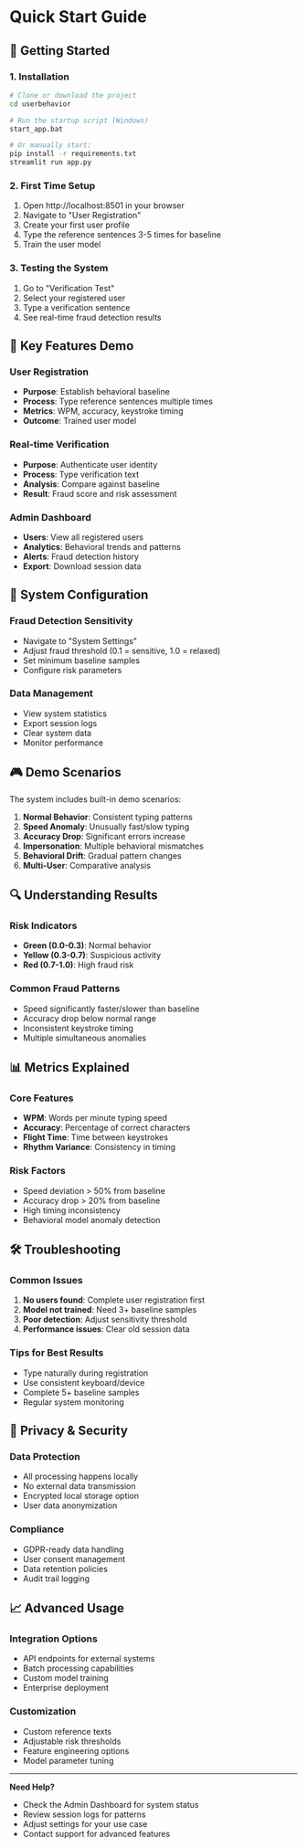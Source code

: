 # Quick Start Guide

## 🚀 Getting Started

### 1. Installation
```bash
# Clone or download the project
cd userbehavior

# Run the startup script (Windows)
start_app.bat

# Or manually start:
pip install -r requirements.txt
streamlit run app.py
```

### 2. First Time Setup
1. Open http://localhost:8501 in your browser
2. Navigate to "User Registration" 
3. Create your first user profile
4. Type the reference sentences 3-5 times for baseline
5. Train the user model

### 3. Testing the System
1. Go to "Verification Test"
2. Select your registered user
3. Type a verification sentence
4. See real-time fraud detection results

## 🎯 Key Features Demo

### User Registration
- **Purpose**: Establish behavioral baseline
- **Process**: Type reference sentences multiple times
- **Metrics**: WPM, accuracy, keystroke timing
- **Outcome**: Trained user model

### Real-time Verification  
- **Purpose**: Authenticate user identity
- **Process**: Type verification text
- **Analysis**: Compare against baseline
- **Result**: Fraud score and risk assessment

### Admin Dashboard
- **Users**: View all registered users
- **Analytics**: Behavioral trends and patterns
- **Alerts**: Fraud detection history
- **Export**: Download session data

## 🔧 System Configuration

### Fraud Detection Sensitivity
- Navigate to "System Settings"
- Adjust fraud threshold (0.1 = sensitive, 1.0 = relaxed)
- Set minimum baseline samples
- Configure risk parameters

### Data Management
- View system statistics
- Export session logs
- Clear system data
- Monitor performance

## 🎮 Demo Scenarios

The system includes built-in demo scenarios:

1. **Normal Behavior**: Consistent typing patterns
2. **Speed Anomaly**: Unusually fast/slow typing
3. **Accuracy Drop**: Significant errors increase  
4. **Impersonation**: Multiple behavioral mismatches
5. **Behavioral Drift**: Gradual pattern changes
6. **Multi-User**: Comparative analysis

## 🔍 Understanding Results

### Risk Indicators
- **Green (0.0-0.3)**: Normal behavior
- **Yellow (0.3-0.7)**: Suspicious activity  
- **Red (0.7-1.0)**: High fraud risk

### Common Fraud Patterns
- Speed significantly faster/slower than baseline
- Accuracy drop below normal range
- Inconsistent keystroke timing
- Multiple simultaneous anomalies

## 📊 Metrics Explained

### Core Features
- **WPM**: Words per minute typing speed
- **Accuracy**: Percentage of correct characters
- **Flight Time**: Time between keystrokes
- **Rhythm Variance**: Consistency in timing

### Risk Factors
- Speed deviation > 50% from baseline
- Accuracy drop > 20% from baseline  
- High timing inconsistency
- Behavioral model anomaly detection

## 🛠️ Troubleshooting

### Common Issues
1. **No users found**: Complete user registration first
2. **Model not trained**: Need 3+ baseline samples
3. **Poor detection**: Adjust sensitivity threshold
4. **Performance issues**: Clear old session data

### Tips for Best Results
- Type naturally during registration
- Use consistent keyboard/device
- Complete 5+ baseline samples
- Regular system monitoring

## 🔐 Privacy & Security

### Data Protection
- All processing happens locally
- No external data transmission
- Encrypted local storage option
- User data anonymization

### Compliance
- GDPR-ready data handling
- User consent management
- Data retention policies
- Audit trail logging

## 📈 Advanced Usage

### Integration Options
- API endpoints for external systems
- Batch processing capabilities
- Custom model training
- Enterprise deployment

### Customization
- Custom reference texts
- Adjustable risk thresholds
- Feature engineering options
- Model parameter tuning

---

**Need Help?**
- Check the Admin Dashboard for system status
- Review session logs for patterns
- Adjust settings for your use case
- Contact support for advanced features
